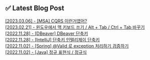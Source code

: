 
## ✅ Latest Blog Post

[[2023.03.06] - [MSA] CQRS 이런거였어?](https://ooweat.info/entry/MSA-CQRS-%EC%9D%B4%EB%9F%B0%EA%B1%B0%EC%98%80%EC%96%B4) <br/>
[[2023.02.21] - 윈도우에서 맥 키보드 쓰기 / Alt + Tab / Ctrl + Tab 바꾸기](https://ooweat.info/entry/%EC%9C%88%EB%8F%84%EC%9A%B0%EC%97%90%EC%84%9C-%EB%A7%A5-%ED%82%A4%EB%B3%B4%EB%93%9C-%EC%93%B0%EA%B8%B0-Alt-Tab-Ctrl-Tab-%EB%B0%94%EA%BE%B8%EA%B8%B0) <br/>
[[2022.11.28] - [DBeaver] DBeaver 단축키](https://ooweat.info/entry/DBeaver-DBeaver-%EB%8B%A8%EC%B6%95%ED%82%A4) <br/>
[[2022.11.28] - [IntelliJ] 단축키 인텔리제이 단축키](https://ooweat.info/entry/IntelliJ-%EB%8B%A8%EC%B6%95%ED%82%A4-%EC%9D%B8%ED%85%94%EB%A6%AC%EC%A0%9C%EC%9D%B4-%EB%8B%A8%EC%B6%95%ED%82%A4) <br/>
[[2022.11.02] - [Spring] @Valid 로 exception 처리하기 검증하기](https://ooweat.info/entry/Spring-Valid-%EB%A1%9C-exception-%EC%B2%98%EB%A6%AC%ED%95%98%EA%B8%B0-%EA%B2%80%EC%A6%9D%ED%95%98%EA%B8%B0) <br/>
[[2022.11.02] - [Java] 정규 표현식 / 정규식](https://ooweat.info/entry/Java-%EC%A0%95%EA%B7%9C-%ED%91%9C%ED%98%84%EC%8B%9D-%EC%A0%95%EA%B7%9C%EC%8B%9D) <br/>
